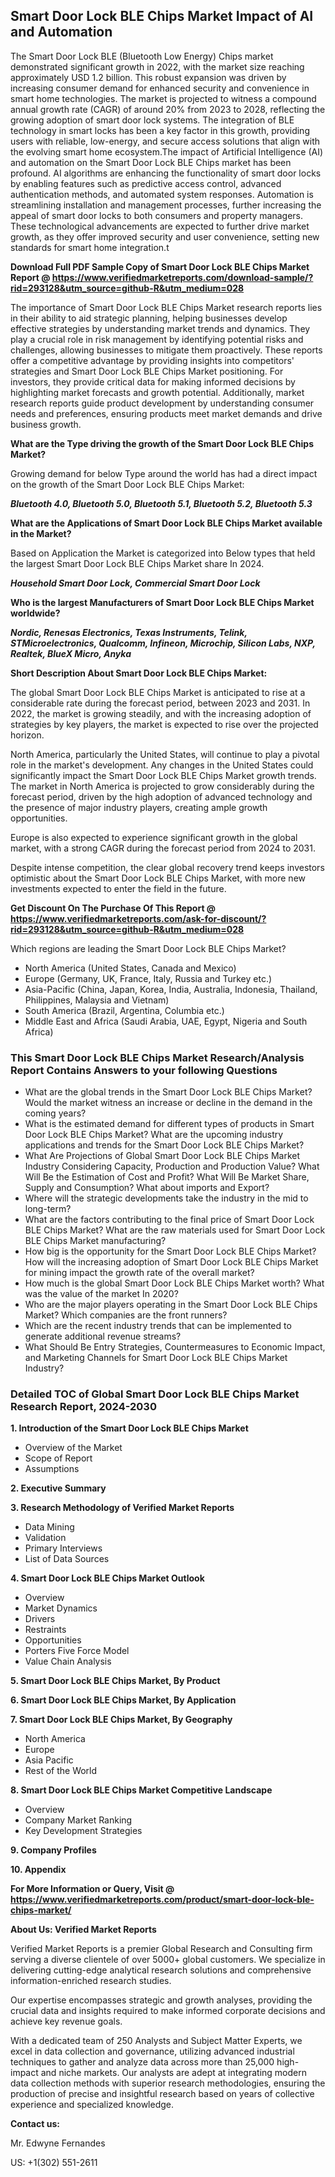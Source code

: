 <h2>Smart Door Lock BLE Chips Market Impact of AI and Automation</h2>The Smart Door Lock BLE (Bluetooth Low Energy) Chips market demonstrated significant growth in 2022, with the market size reaching approximately USD 1.2 billion. This robust expansion was driven by increasing consumer demand for enhanced security and convenience in smart home technologies. The market is projected to witness a compound annual growth rate (CAGR) of around 20% from 2023 to 2028, reflecting the growing adoption of smart door lock systems. The integration of BLE technology in smart locks has been a key factor in this growth, providing users with reliable, low-energy, and secure access solutions that align with the evolving smart home ecosystem.The impact of Artificial Intelligence (AI) and automation on the Smart Door Lock BLE Chips market has been profound. AI algorithms are enhancing the functionality of smart door locks by enabling features such as predictive access control, advanced authentication methods, and automated system responses. Automation is streamlining installation and management processes, further increasing the appeal of smart door locks to both consumers and property managers. These technological advancements are expected to further drive market growth, as they offer improved security and user convenience, setting new standards for smart home integration.t</p><p id="" class=""><strong>Download Full PDF Sample Copy of Smart Door Lock BLE Chips Market Report @ <a href="https://www.verifiedmarketreports.com/download-sample/?rid=293128&utm_source=github-R&utm_medium=028" target="_blank">https://www.verifiedmarketreports.com/download-sample/?rid=293128&utm_source=github-R&utm_medium=028</a></strong></p><p>The importance of&nbsp;Smart Door Lock BLE Chips Market research reports lies in their ability to aid strategic planning, helping businesses develop effective strategies by understanding market trends and dynamics. They play a crucial role in risk management by identifying potential risks and challenges, allowing businesses to mitigate them proactively. These reports offer a competitive advantage by providing insights into competitors' strategies and Smart Door Lock BLE Chips Market positioning. For investors, they provide critical data for making informed decisions by highlighting market forecasts and growth potential. Additionally, market research reports guide product development by understanding consumer needs and preferences, ensuring products meet market demands and drive business growth.</p><p><strong>What are the&nbsp;Type driving the growth of the Smart Door Lock BLE Chips Market?</strong></p><p id="" class="">Growing demand for below Type around the world has had a direct impact on the growth of the Smart Door Lock BLE Chips Market:</p><em><strong>Bluetooth 4.0, Bluetooth 5.0, Bluetooth 5.1, Bluetooth 5.2, Bluetooth 5.3</strong></em></p><strong>What are the&nbsp;Applications&nbsp;of Smart Door Lock BLE Chips Market available in the Market?</strong></p><p id="" class="">Based on Application the Market is categorized into Below types that held the largest Smart Door Lock BLE Chips Market share In 2024.</p><em><strong>Household Smart Door Lock, Commercial Smart Door Lock</strong></em></p><strong>Who is the largest Manufacturers of Smart Door Lock BLE Chips Market worldwide?</strong></p><p><em><strong>Nordic, Renesas Electronics, Texas Instruments, Telink, STMicroelectronics, Qualcomm, Infineon, Microchip, Silicon Labs, NXP, Realtek, BlueX Micro, Anyka</strong></em></p><p id="" class=""><strong>Short Description About Smart Door Lock BLE Chips Market:</strong></p><p>The global Smart Door Lock BLE Chips Market is anticipated to rise at a considerable rate during the forecast period, between 2023 and 2031. In 2022, the market is growing steadily, and with the increasing adoption of strategies by key players, the market is expected to rise over the projected horizon.</p><p>North America, particularly the United States, will continue to play a pivotal role in the market's development. Any changes in the United States could significantly impact the Smart Door Lock BLE Chips Market growth trends. The market in North America is projected to grow considerably during the forecast period, driven by the high adoption of advanced technology and the presence of major industry players, creating ample growth opportunities.</p><p>Europe is also expected to experience significant growth in the global market, with a strong CAGR during the forecast period from 2024 to 2031.</p><p>Despite intense competition, the clear global recovery trend keeps investors optimistic about the Smart Door Lock BLE Chips Market, with more new investments expected to enter the field in the future.</p><p id="" class=""><strong>Get Discount On The Purchase Of This Report @ <a href="https://www.verifiedmarketreports.com/ask-for-discount/?rid=293128&utm_source=github-R&utm_medium=028" target="_blank">https://www.verifiedmarketreports.com/ask-for-discount/?rid=293128&utm_source=github-R&utm_medium=028</a></strong></p>Which regions are leading the Smart Door Lock BLE Chips Market?</p><ul><li>North America (United States, Canada and Mexico)</li><li>Europe (Germany, UK, France, Italy, Russia and Turkey etc.)</li><li>Asia-Pacific (China, Japan, Korea, India, Australia, Indonesia, Thailand, Philippines, Malaysia and Vietnam)</li><li>South America (Brazil, Argentina, Columbia etc.)</li><li>Middle East and Africa (Saudi Arabia, UAE, Egypt, Nigeria and South Africa)</li></ul><h3 id="" class="">This Smart Door Lock BLE Chips Market Research/Analysis Report Contains Answers to your following Questions</h3><ul><li>What are the global trends in the Smart Door Lock BLE Chips Market? Would the market witness an increase or decline in the demand in the coming years?</li><li>What is the estimated demand for different types of products in Smart Door Lock BLE Chips Market? What are the upcoming industry applications and trends for the Smart Door Lock BLE Chips Market?</li><li>What Are Projections of Global Smart Door Lock BLE Chips Market Industry Considering Capacity, Production and Production Value? What Will Be the Estimation of Cost and Profit? What Will Be Market Share, Supply and Consumption? What about imports and Export?</li><li>Where will the strategic developments take the industry in the mid to long-term?</li><li>What are the factors contributing to the final price of Smart Door Lock BLE Chips Market? What are the raw materials used for Smart Door Lock BLE Chips Market manufacturing?</li><li>How big is the opportunity for the Smart Door Lock BLE Chips Market? How will the increasing adoption of Smart Door Lock BLE Chips Market for mining impact the growth rate of the overall market?</li><li>How much is the global Smart Door Lock BLE Chips Market worth? What was the value of the market In 2020?</li><li>Who are the major players operating in the Smart Door Lock BLE Chips Market? Which companies are the front runners?</li><li>Which are the recent industry trends that can be implemented to generate additional revenue streams?</li><li>What Should Be Entry Strategies, Countermeasures to Economic Impact, and Marketing Channels for Smart Door Lock BLE Chips Market Industry?</li></ul><h3 id="" class="">Detailed TOC of Global Smart Door Lock BLE Chips Market Research Report, 2024-2030</h3><p id="" class=""><strong>1. Introduction of the Smart Door Lock BLE Chips Market</strong></p><ul><li>Overview of the Market</li><li>Scope of Report</li><li>Assumptions</li></ul><p id="" class=""><strong>2. Executive Summary</strong></p><p id="" class=""><strong>3. Research Methodology of Verified Market Reports</strong></p><ul><li>Data Mining</li><li>Validation</li><li>Primary Interviews</li><li>List of Data Sources</li></ul><p id="" class=""><strong>4. Smart Door Lock BLE Chips Market Outlook</strong></p><ul><li>Overview</li><li>Market Dynamics</li><li>Drivers</li><li>Restraints</li><li>Opportunities</li><li>Porters Five Force Model</li><li>Value Chain Analysis</li></ul><p id="" class=""><strong>5. Smart Door Lock BLE Chips Market, By Product</strong></p><p id="" class=""><strong>6. Smart Door Lock BLE Chips Market, By Application</strong></p><p id="" class=""><strong>7. Smart Door Lock BLE Chips Market, By Geography</strong></p><ul><li>North America</li><li>Europe</li><li>Asia Pacific</li><li>Rest of the World</li></ul><p id="" class=""><strong>8. Smart Door Lock BLE Chips Market Competitive Landscape</strong></p><ul><li>Overview</li><li>Company Market Ranking</li><li>Key Development Strategies</li></ul><p id="" class=""><strong>9. Company Profiles</strong></p><p id="" class=""><strong>10. Appendix</strong></p><p id="" class=""><strong>For More Information or Query, Visit @ <a href="https://www.verifiedmarketreports.com/product/smart-door-lock-ble-chips-market/" target="_blank">https://www.verifiedmarketreports.com/product/smart-door-lock-ble-chips-market/</a></strong></p><p id="" class=""><strong>About Us: Verified Market Reports</strong></p><p id="" class="">Verified Market Reports is a premier Global Research and Consulting firm serving a diverse clientele of over 5000+ global customers. We specialize in delivering cutting-edge analytical research solutions and comprehensive information-enriched research studies.</p><p id="" class="">Our expertise encompasses strategic and growth analyses, providing the crucial data and insights required to make informed corporate decisions and achieve key revenue goals.</p><p id="" class="">With a dedicated team of 250 Analysts and Subject Matter Experts, we excel in data collection and governance, utilizing advanced industrial techniques to gather and analyze data across more than 25,000 high-impact and niche markets. Our analysts are adept at integrating modern data collection methods with superior research methodologies, ensuring the production of precise and insightful research based on years of collective experience and specialized knowledge.</p><p id="" class=""><strong>Contact us:</strong></p><p id="" class="">Mr. Edwyne Fernandes</p><p id="" class="">US: +1(302) 551-2611</p>